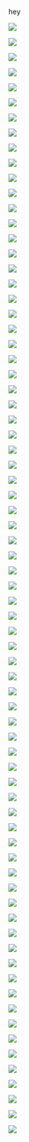 hey

![](https://gist.githubusercontent.com/SEAPUNK/9e97d5125d13bfaba2cafec2b8fa9086/raw/0259a150d92119059bda20a2d0b713e848acb59f/0.gif)

![](https://gist.githubusercontent.com/SEAPUNK/9e97d5125d13bfaba2cafec2b8fa9086/raw/0259a150d92119059bda20a2d0b713e848acb59f/0.gif)

![](https://gist.githubusercontent.com/SEAPUNK/9e97d5125d13bfaba2cafec2b8fa9086/raw/0259a150d92119059bda20a2d0b713e848acb59f/0.gif)

![](https://gist.githubusercontent.com/SEAPUNK/9e97d5125d13bfaba2cafec2b8fa9086/raw/0259a150d92119059bda20a2d0b713e848acb59f/0.gif)

![](https://gist.githubusercontent.com/SEAPUNK/9e97d5125d13bfaba2cafec2b8fa9086/raw/0259a150d92119059bda20a2d0b713e848acb59f/0.gif)

![](https://gist.githubusercontent.com/SEAPUNK/9e97d5125d13bfaba2cafec2b8fa9086/raw/0259a150d92119059bda20a2d0b713e848acb59f/0.gif)

![](https://gist.githubusercontent.com/SEAPUNK/9e97d5125d13bfaba2cafec2b8fa9086/raw/0259a150d92119059bda20a2d0b713e848acb59f/0.gif)

![](https://gist.githubusercontent.com/SEAPUNK/9e97d5125d13bfaba2cafec2b8fa9086/raw/0259a150d92119059bda20a2d0b713e848acb59f/0.gif)

![](https://gist.githubusercontent.com/SEAPUNK/9e97d5125d13bfaba2cafec2b8fa9086/raw/0259a150d92119059bda20a2d0b713e848acb59f/0.gif)

![](https://gist.githubusercontent.com/SEAPUNK/9e97d5125d13bfaba2cafec2b8fa9086/raw/0259a150d92119059bda20a2d0b713e848acb59f/0.gif)

![](https://gist.githubusercontent.com/SEAPUNK/9e97d5125d13bfaba2cafec2b8fa9086/raw/0259a150d92119059bda20a2d0b713e848acb59f/0.gif)

![](https://gist.githubusercontent.com/SEAPUNK/9e97d5125d13bfaba2cafec2b8fa9086/raw/0259a150d92119059bda20a2d0b713e848acb59f/0.gif)

![](https://gist.githubusercontent.com/SEAPUNK/9e97d5125d13bfaba2cafec2b8fa9086/raw/0259a150d92119059bda20a2d0b713e848acb59f/0.gif)

![](https://gist.githubusercontent.com/SEAPUNK/9e97d5125d13bfaba2cafec2b8fa9086/raw/0259a150d92119059bda20a2d0b713e848acb59f/0.gif)

![](https://gist.githubusercontent.com/SEAPUNK/9e97d5125d13bfaba2cafec2b8fa9086/raw/0259a150d92119059bda20a2d0b713e848acb59f/0.gif)

![](https://gist.githubusercontent.com/SEAPUNK/9e97d5125d13bfaba2cafec2b8fa9086/raw/0259a150d92119059bda20a2d0b713e848acb59f/0.gif)

![](https://gist.githubusercontent.com/SEAPUNK/9e97d5125d13bfaba2cafec2b8fa9086/raw/0259a150d92119059bda20a2d0b713e848acb59f/0.gif)

![](https://gist.githubusercontent.com/SEAPUNK/9e97d5125d13bfaba2cafec2b8fa9086/raw/0259a150d92119059bda20a2d0b713e848acb59f/0.gif)

![](https://gist.githubusercontent.com/SEAPUNK/9e97d5125d13bfaba2cafec2b8fa9086/raw/0259a150d92119059bda20a2d0b713e848acb59f/0.gif)

![](https://gist.githubusercontent.com/SEAPUNK/9e97d5125d13bfaba2cafec2b8fa9086/raw/0259a150d92119059bda20a2d0b713e848acb59f/0.gif)

![](https://gist.githubusercontent.com/SEAPUNK/9e97d5125d13bfaba2cafec2b8fa9086/raw/0259a150d92119059bda20a2d0b713e848acb59f/0.gif)

![](https://gist.githubusercontent.com/SEAPUNK/9e97d5125d13bfaba2cafec2b8fa9086/raw/0259a150d92119059bda20a2d0b713e848acb59f/0.gif)

![](https://gist.githubusercontent.com/SEAPUNK/9e97d5125d13bfaba2cafec2b8fa9086/raw/0259a150d92119059bda20a2d0b713e848acb59f/0.gif)

![](https://gist.githubusercontent.com/SEAPUNK/9e97d5125d13bfaba2cafec2b8fa9086/raw/0259a150d92119059bda20a2d0b713e848acb59f/0.gif)

![](https://gist.githubusercontent.com/SEAPUNK/9e97d5125d13bfaba2cafec2b8fa9086/raw/0259a150d92119059bda20a2d0b713e848acb59f/0.gif)

![](https://gist.githubusercontent.com/SEAPUNK/9e97d5125d13bfaba2cafec2b8fa9086/raw/0259a150d92119059bda20a2d0b713e848acb59f/0.gif)

![](https://gist.githubusercontent.com/SEAPUNK/9e97d5125d13bfaba2cafec2b8fa9086/raw/0259a150d92119059bda20a2d0b713e848acb59f/0.gif)

![](https://gist.githubusercontent.com/SEAPUNK/9e97d5125d13bfaba2cafec2b8fa9086/raw/0259a150d92119059bda20a2d0b713e848acb59f/0.gif)

![](https://gist.githubusercontent.com/SEAPUNK/9e97d5125d13bfaba2cafec2b8fa9086/raw/0259a150d92119059bda20a2d0b713e848acb59f/0.gif)

![](https://gist.githubusercontent.com/SEAPUNK/9e97d5125d13bfaba2cafec2b8fa9086/raw/0259a150d92119059bda20a2d0b713e848acb59f/0.gif)

![](https://gist.githubusercontent.com/SEAPUNK/9e97d5125d13bfaba2cafec2b8fa9086/raw/0259a150d92119059bda20a2d0b713e848acb59f/0.gif)

![](https://gist.githubusercontent.com/SEAPUNK/9e97d5125d13bfaba2cafec2b8fa9086/raw/0259a150d92119059bda20a2d0b713e848acb59f/0.gif)

![](https://gist.githubusercontent.com/SEAPUNK/9e97d5125d13bfaba2cafec2b8fa9086/raw/0259a150d92119059bda20a2d0b713e848acb59f/0.gif)

![](https://gist.githubusercontent.com/SEAPUNK/9e97d5125d13bfaba2cafec2b8fa9086/raw/0259a150d92119059bda20a2d0b713e848acb59f/0.gif)

![](https://gist.githubusercontent.com/SEAPUNK/9e97d5125d13bfaba2cafec2b8fa9086/raw/0259a150d92119059bda20a2d0b713e848acb59f/0.gif)

![](https://gist.githubusercontent.com/SEAPUNK/9e97d5125d13bfaba2cafec2b8fa9086/raw/0259a150d92119059bda20a2d0b713e848acb59f/0.gif)

![](https://gist.githubusercontent.com/SEAPUNK/9e97d5125d13bfaba2cafec2b8fa9086/raw/0259a150d92119059bda20a2d0b713e848acb59f/0.gif)

![](https://gist.githubusercontent.com/SEAPUNK/9e97d5125d13bfaba2cafec2b8fa9086/raw/0259a150d92119059bda20a2d0b713e848acb59f/0.gif)

![](https://gist.githubusercontent.com/SEAPUNK/9e97d5125d13bfaba2cafec2b8fa9086/raw/0259a150d92119059bda20a2d0b713e848acb59f/0.gif)

![](https://gist.githubusercontent.com/SEAPUNK/9e97d5125d13bfaba2cafec2b8fa9086/raw/0259a150d92119059bda20a2d0b713e848acb59f/0.gif)

![](https://gist.githubusercontent.com/SEAPUNK/9e97d5125d13bfaba2cafec2b8fa9086/raw/0259a150d92119059bda20a2d0b713e848acb59f/0.gif)

![](https://gist.githubusercontent.com/SEAPUNK/9e97d5125d13bfaba2cafec2b8fa9086/raw/0259a150d92119059bda20a2d0b713e848acb59f/0.gif)

![](https://gist.githubusercontent.com/SEAPUNK/9e97d5125d13bfaba2cafec2b8fa9086/raw/0259a150d92119059bda20a2d0b713e848acb59f/0.gif)

![](https://gist.githubusercontent.com/SEAPUNK/9e97d5125d13bfaba2cafec2b8fa9086/raw/0259a150d92119059bda20a2d0b713e848acb59f/0.gif)

![](https://gist.githubusercontent.com/SEAPUNK/9e97d5125d13bfaba2cafec2b8fa9086/raw/0259a150d92119059bda20a2d0b713e848acb59f/0.gif)

![](https://gist.githubusercontent.com/SEAPUNK/9e97d5125d13bfaba2cafec2b8fa9086/raw/0259a150d92119059bda20a2d0b713e848acb59f/0.gif)

![](https://gist.githubusercontent.com/SEAPUNK/9e97d5125d13bfaba2cafec2b8fa9086/raw/0259a150d92119059bda20a2d0b713e848acb59f/0.gif)

![](https://gist.githubusercontent.com/SEAPUNK/9e97d5125d13bfaba2cafec2b8fa9086/raw/0259a150d92119059bda20a2d0b713e848acb59f/0.gif)

![](https://gist.githubusercontent.com/SEAPUNK/9e97d5125d13bfaba2cafec2b8fa9086/raw/0259a150d92119059bda20a2d0b713e848acb59f/0.gif)

![](https://gist.githubusercontent.com/SEAPUNK/9e97d5125d13bfaba2cafec2b8fa9086/raw/0259a150d92119059bda20a2d0b713e848acb59f/0.gif)

![](https://gist.githubusercontent.com/SEAPUNK/9e97d5125d13bfaba2cafec2b8fa9086/raw/0259a150d92119059bda20a2d0b713e848acb59f/0.gif)

![](https://gist.githubusercontent.com/SEAPUNK/9e97d5125d13bfaba2cafec2b8fa9086/raw/0259a150d92119059bda20a2d0b713e848acb59f/0.gif)

![](https://gist.githubusercontent.com/SEAPUNK/9e97d5125d13bfaba2cafec2b8fa9086/raw/0259a150d92119059bda20a2d0b713e848acb59f/0.gif)

![](https://gist.githubusercontent.com/SEAPUNK/9e97d5125d13bfaba2cafec2b8fa9086/raw/0259a150d92119059bda20a2d0b713e848acb59f/0.gif)

![](https://gist.githubusercontent.com/SEAPUNK/9e97d5125d13bfaba2cafec2b8fa9086/raw/0259a150d92119059bda20a2d0b713e848acb59f/0.gif)

![](https://gist.githubusercontent.com/SEAPUNK/9e97d5125d13bfaba2cafec2b8fa9086/raw/0259a150d92119059bda20a2d0b713e848acb59f/0.gif)

![](https://gist.githubusercontent.com/SEAPUNK/9e97d5125d13bfaba2cafec2b8fa9086/raw/0259a150d92119059bda20a2d0b713e848acb59f/0.gif)

![](https://gist.githubusercontent.com/SEAPUNK/9e97d5125d13bfaba2cafec2b8fa9086/raw/0259a150d92119059bda20a2d0b713e848acb59f/0.gif)

![](https://gist.githubusercontent.com/SEAPUNK/9e97d5125d13bfaba2cafec2b8fa9086/raw/0259a150d92119059bda20a2d0b713e848acb59f/0.gif)

![](https://gist.githubusercontent.com/SEAPUNK/9e97d5125d13bfaba2cafec2b8fa9086/raw/0259a150d92119059bda20a2d0b713e848acb59f/0.gif)

![](https://gist.githubusercontent.com/SEAPUNK/9e97d5125d13bfaba2cafec2b8fa9086/raw/0259a150d92119059bda20a2d0b713e848acb59f/0.gif)

![](https://gist.githubusercontent.com/SEAPUNK/9e97d5125d13bfaba2cafec2b8fa9086/raw/0259a150d92119059bda20a2d0b713e848acb59f/0.gif)

![](https://gist.githubusercontent.com/SEAPUNK/9e97d5125d13bfaba2cafec2b8fa9086/raw/0259a150d92119059bda20a2d0b713e848acb59f/0.gif)

![](https://gist.githubusercontent.com/SEAPUNK/9e97d5125d13bfaba2cafec2b8fa9086/raw/0259a150d92119059bda20a2d0b713e848acb59f/0.gif)

![](https://gist.githubusercontent.com/SEAPUNK/9e97d5125d13bfaba2cafec2b8fa9086/raw/0259a150d92119059bda20a2d0b713e848acb59f/0.gif)

![](https://gist.githubusercontent.com/SEAPUNK/9e97d5125d13bfaba2cafec2b8fa9086/raw/0259a150d92119059bda20a2d0b713e848acb59f/0.gif)

![](https://gist.githubusercontent.com/SEAPUNK/9e97d5125d13bfaba2cafec2b8fa9086/raw/0259a150d92119059bda20a2d0b713e848acb59f/0.gif)

![](https://gist.githubusercontent.com/SEAPUNK/9e97d5125d13bfaba2cafec2b8fa9086/raw/0259a150d92119059bda20a2d0b713e848acb59f/0.gif)

![](https://gist.githubusercontent.com/SEAPUNK/9e97d5125d13bfaba2cafec2b8fa9086/raw/0259a150d92119059bda20a2d0b713e848acb59f/0.gif)

![](https://gist.githubusercontent.com/SEAPUNK/9e97d5125d13bfaba2cafec2b8fa9086/raw/0259a150d92119059bda20a2d0b713e848acb59f/0.gif)

![](https://gist.githubusercontent.com/SEAPUNK/9e97d5125d13bfaba2cafec2b8fa9086/raw/0259a150d92119059bda20a2d0b713e848acb59f/0.gif)

![](https://gist.githubusercontent.com/SEAPUNK/9e97d5125d13bfaba2cafec2b8fa9086/raw/0259a150d92119059bda20a2d0b713e848acb59f/0.gif)

![](https://gist.githubusercontent.com/SEAPUNK/9e97d5125d13bfaba2cafec2b8fa9086/raw/0259a150d92119059bda20a2d0b713e848acb59f/0.gif)

![](https://gist.githubusercontent.com/SEAPUNK/9e97d5125d13bfaba2cafec2b8fa9086/raw/0259a150d92119059bda20a2d0b713e848acb59f/0.gif)

